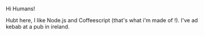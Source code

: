 
Hi Humans!

Hubt here, I like Node.js and Coffeescript (that's what i'm made of !).
I've ad kebab at a pub in ireland.



